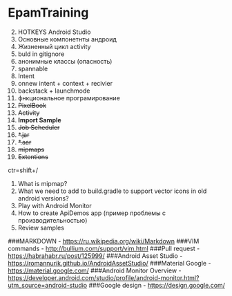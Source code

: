 # EpamTraining

2. HOTKEYS Android Studio
3. Основные компонетнты андроид
4. Жизненный цикл activity
5. buld in gitignore
6. анонимные классы (опасность)
4. spannable
5. Intent
6. onnew intent + context + recivier
9. backstack + launchmode
1. фнкциональное програмирование
3. ~~PixelBook~~
4. ~~Activity~~
5. **Import Sample**
6. ~~Job Scheduler~~
9. ~~*.jar~~
10. ~~*.aar~~
11. ~~mipmaps~~
12. ~~Extentions~~

ctr=shift+/

1. What is mipmap?
1. What we need to add to build.gradle to support vector icons in old android versions?
1. Play with Android Monitor
1. How to create ApiDemos app (пример проблемы с производительностью)
1. Review samples

###MARKDOWN      - https://ru.wikipedia.org/wiki/Markdown
###VIM commands  - http://bullium.com/support/vim.html
###Pull request  - https://habrahabr.ru/post/125999/
###Android Asset Studio - https://romannurik.github.io/AndroidAssetStudio/
###Material Google      - https://material.google.com/
###Android Monitor Overview - https://developer.android.com/studio/profile/android-monitor.html?utm_source=android-studio
###Google design            - https://design.google.com/

